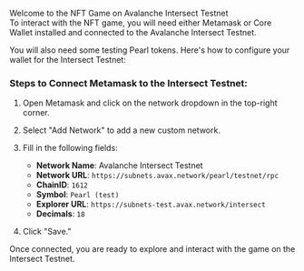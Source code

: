 Welcome to the NFT Game on Avalanche Intersect Testnet  
To interact with the NFT game, you will need either Metamask or Core Wallet installed and connected to the Avalanche Intersect Testnet.

You will also need some testing Pearl tokens. Here's how to configure your wallet for the Intersect Testnet:

### Steps to Connect Metamask to the Intersect Testnet:
1. Open Metamask and click on the network dropdown in the top-right corner.
2. Select "Add Network" to add a new custom network.
3. Fill in the following fields:

   - **Network Name**: Avalanche Intersect Testnet  
   - **Network URL**: `https://subnets.avax.network/pearl/testnet/rpc`
   - **ChainID**: `1612`
   - **Symbol**: `Pearl (test)`
   - **Explorer URL**: `https://subnets-test.avax.network/intersect`
   - **Decimals**: `18`
   
4. Click "Save."

Once connected, you are ready to explore and interact with the game on the Intersect Testnet.
